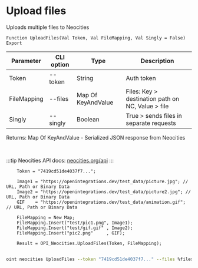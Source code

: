 ﻿---
sidebar_position: 2
---

# Upload files
 Uploads multiple files to Neocities



`Function UploadFiles(Val Token, Val FileMapping, Val Singly = False) Export`

  | Parameter | CLI option | Type | Description |
  |-|-|-|-|
  | Token | --token | String | Auth token |
  | FileMapping | --files | Map Of KeyAndValue | Files: Key > destination path on NC, Value > file |
  | Singly | --singly | Boolean | True > sends files in separate requests |

  
  Returns:  Map Of KeyAndValue - Serialized JSON response from Neocities

<br/>

:::tip
Neocities API docs: [neocities.org/api](https://neocities.org/api)
:::
<br/>


```bsl title="Code example"
    Token = "7419cd51de4037f7...";

    Image1 = "https://openintegrations.dev/test_data/picture.jpg"; // URL, Path or Binary Data
    Image2 = "https://openintegrations.dev/test_data/picture2.jpg"; // URL, Path or Binary Data
    GIF    = "https://openintegrations.dev/test_data/animation.gif"; // URL, Path or Binary Data

    FileMapping = New Map;
    FileMapping.Insert("test/pic1.png", Image1);
    FileMapping.Insert("test/gif.gif" , Image2);
    FileMapping.Insert("pic2.png"     , GIF);

    Result = OPI_Neocities.UploadFiles(Token, FileMapping);
```



```sh title="CLI command example"
    
oint neocities UploadFiles --token "7419cd51de4037f7..." --files %files% --singly %singly%

```

```json title="Result"

```
